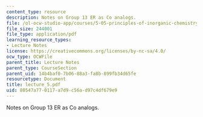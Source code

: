 ```yaml
---
content_type: resource
description: Notes on Group 13 ER as Co analogs.
file: /ol-ocw-studio-app/courses/5-05-principles-of-inorganic-chemistry-iii-spring-2005/80547a770117a7d9c56ad97c4df679e9_lecture_5.pdf
file_size: 244001
file_type: application/pdf
learning_resource_types:
- Lecture Notes
license: https://creativecommons.org/licenses/by-nc-sa/4.0/
ocw_type: OCWFile
parent_title: Lecture Notes
parent_type: CourseSection
parent_uid: 14b4baf0-7b06-88a3-fa8b-899fb34d65fe
resourcetype: Document
title: lecture_5.pdf
uid: 80547a77-0117-a7d9-c56a-d97c4df679e9
---
```

Notes on Group 13 ER as Co analogs.